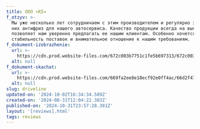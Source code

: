 ```yaml
---
title: ООО «К5»
f_otzyv: >-
  Мы уже несколько лет сотрудничаем с этим производителем и регулярно закупаем у
  них антифриз для нашего автосервиса. Качество продукции всегда на высоте, что
  позволяет нам уверенно предлагать ее нашим клиентам. Особенно хочется отметить
  стабильность поставок и внимательное отношение к нашим требованиям.
f_dokument-izobrazhenie:
  url: >-
    https://cdn.prod.website-files.com/672c003b7751c1fe5b697313/672c003b7751c1fe5b69743a_%D0%9E%D1%82%D0%B7%D1%8B%D0%B2-%D0%B7%D0%B0%D0%B1%D0%B8%D0%B2%D0%BA%D0%B0.jpg
  alt: null
f_dokument-skachat:
  url: >-
    https://cdn.prod.website-files.com/669fa2ee8e18ecf92e0ff4ac/66d2f47dc73fcd2173a7fef6_image2.jpeg
  alt: null
slug: driveline
updated-on: '2024-10-02T16:34:34.589Z'
created-on: '2024-08-31T12:04:22.383Z'
published-on: '2024-10-31T23:57:28.381Z'
layout: '[reviews].html'
tags: reviews
---
```




